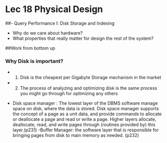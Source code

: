 
# Lec 18 Physical Design
##- Query Performance I: Disk Storage and Indexing
* Why do we care about hardware?
* What properties that really matter for design the rest of the system?

##Work from bottom up
### Why Disk is important? 
- 1. Disk is the cheapest per Gigabyte Storage mechanism in the market
- 2. The process of analyzing and optimizing disk is the same process you might go through for optimizing any others



- Disk space manager : The lowest layer of the DBMS software manage space on disk, where the data is stored. Disk space manager supports the concept of a page as a unit data, and provide commands to allocate or deallocate a page and read or write a page. Higher layers allocate, deallocate, read, and write pages through (routines provided by) this layer.(p231)
-Buffer Manager: the software layer that is responsible for bringing pages from disk to main memory as needed. (p232)


